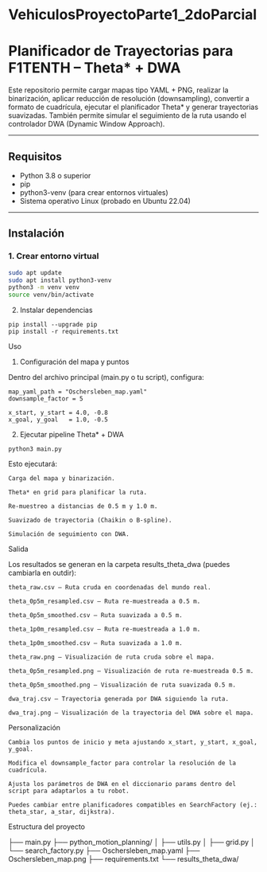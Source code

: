 # VehiculosProyectoParte1_2doParcial
# Planificador de Trayectorias para F1TENTH – Theta* + DWA

Este repositorio permite cargar mapas tipo YAML + PNG, realizar la binarización, aplicar reducción de resolución (downsampling), convertir a formato de cuadrícula, ejecutar el planificador Theta* y generar trayectorias suavizadas. También permite simular el seguimiento de la ruta usando el controlador DWA (Dynamic Window Approach).

---

## Requisitos

- Python 3.8 o superior  
- pip  
- python3-venv (para crear entornos virtuales)  
- Sistema operativo Linux (probado en Ubuntu 22.04)  

---

## Instalación

### 1. Crear entorno virtual
```bash
sudo apt update
sudo apt install python3-venv
python3 -m venv venv
source venv/bin/activate
```

2. Instalar dependencias
```
pip install --upgrade pip
pip install -r requirements.txt
```

Uso
1. Configuración del mapa y puntos

Dentro del archivo principal (main.py o tu script), configura:
```
map_yaml_path = "Oschersleben_map.yaml"
downsample_factor = 5

x_start, y_start = 4.0, -0.8
x_goal, y_goal   = 1.0, -0.5
```
2. Ejecutar pipeline Theta* + DWA
```
python3 main.py
```

Esto ejecutará:

    Carga del mapa y binarización.

    Theta* en grid para planificar la ruta.

    Re-muestreo a distancias de 0.5 m y 1.0 m.

    Suavizado de trayectoria (Chaikin o B-spline).

    Simulación de seguimiento con DWA.

Salida

Los resultados se generan en la carpeta results_theta_dwa (puedes cambiarla en outdir):

    theta_raw.csv – Ruta cruda en coordenadas del mundo real.

    theta_0p5m_resampled.csv – Ruta re-muestreada a 0.5 m.

    theta_0p5m_smoothed.csv – Ruta suavizada a 0.5 m.

    theta_1p0m_resampled.csv – Ruta re-muestreada a 1.0 m.

    theta_1p0m_smoothed.csv – Ruta suavizada a 1.0 m.

    theta_raw.png – Visualización de ruta cruda sobre el mapa.

    theta_0p5m_resampled.png – Visualización de ruta re-muestreada 0.5 m.

    theta_0p5m_smoothed.png – Visualización de ruta suavizada 0.5 m.

    dwa_traj.csv – Trayectoria generada por DWA siguiendo la ruta.

    dwa_traj.png – Visualización de la trayectoria del DWA sobre el mapa.

Personalización

    Cambia los puntos de inicio y meta ajustando x_start, y_start, x_goal, y_goal.

    Modifica el downsample_factor para controlar la resolución de la cuadrícula.

    Ajusta los parámetros de DWA en el diccionario params dentro del script para adaptarlos a tu robot.

    Puedes cambiar entre planificadores compatibles en SearchFactory (ej.: theta_star, a_star, dijkstra).

Estructura del proyecto

├── main.py
├── python_motion_planning/
│   ├── utils.py
│   ├── grid.py
│   └── search_factory.py
├── Oschersleben_map.yaml
├── Oschersleben_map.png
├── requirements.txt
└── results_theta_dwa/
